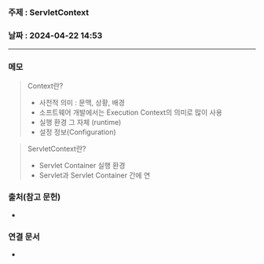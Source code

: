 ### 주제 : ServletContext

### 날짜 : 2024-04-22 14:53
----
### 메모
> Context란?
> 	- 사전적 의미 : 문맥, 상황, 배경
> 	- 소프트웨어 개발에서는 Execution Context의 의미로 많이 사용
> 	- 실행 환경 그 자체 (runtime)
> 	- 설정 정보(Configuration)

> ServletContext란?
> 	- Servlet Container 실행 환경
> 	- Servlet과 Servlet Container 간에 연

### 출처(참고 문헌)
-

### 연결 문서
-

